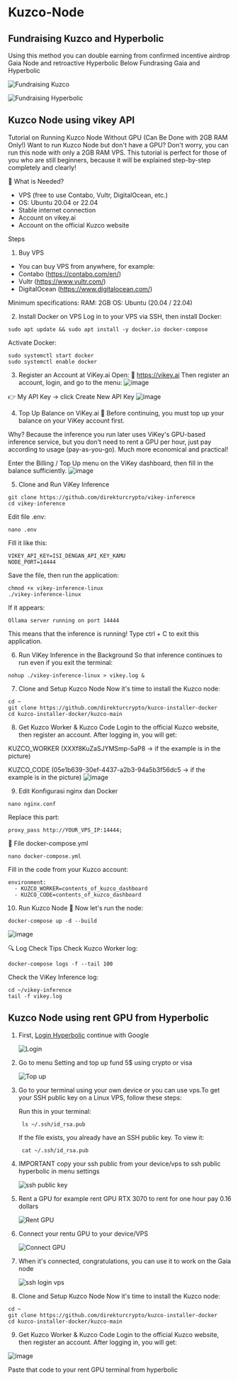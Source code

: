 # Kuzco-Node
## Fundraising Kuzco and Hyperbolic
Using this method you can double earning from confirmed incentive airdrop Gaia Node and retroactive Hyperbolic
Below Fundrasing Gaia and Hyperbolic

![Fundraising Kuzco](https://raw.githubusercontent.com/nicomunasatya/Kuzco-Node/main/image/fundraising%20kuzco.png)

![Fundraising Hyperbolic](https://raw.githubusercontent.com/nicomunasatya/Gaia-Node/main/hyperbolic%20fundraising.png)

## Kuzco Node using vikey API

Tutorial on Running Kuzco Node Without GPU (Can Be Done with 2GB RAM Only!)
Want to run Kuzco Node but don't have a GPU? Don't worry, you can run this node with only a 2GB RAM VPS. This tutorial is perfect for those of you who are still beginners, because it will be explained step-by-step completely and clearly!

🧾 What is Needed?
- VPS (free to use Contabo, Vultr, DigitalOcean, etc.)
- OS: Ubuntu 20.04 or 22.04
- Stable internet connection
- Account on vikey.ai
- Account on the official Kuzco website

Steps
1. Buy VPS
- You can buy VPS from anywhere, for example:
- Contabo (https://contabo.com/en/)
- Vultr (https://www.vultr.com/)
- DigitalOcean (https://www.digitalocean.com/)

Minimum specifications:
RAM: 2GB
OS: Ubuntu (20.04 / 22.04)

2. Install Docker on VPS
Log in to your VPS via SSH, then install Docker:
```
sudo apt update && sudo apt install -y docker.io docker-compose
```

Activate Docker:
```
sudo systemctl start docker 
sudo systemctl enable docker
```
3. Register an Account at ViKey.ai
Open: 🔗 https://vikey.ai
Then register an account, login, and go to the menu:
![image](https://raw.githubusercontent.com/nicomunasatya/Kuzco-Node/main/image/1.webp)

👉 My API Key → click Create New API Key
![image](https://raw.githubusercontent.com/nicomunasatya/Kuzco-Node/main/image/2.webp)

4. Top Up Balance on ViKey.ai 💸
Before continuing, you must top up your balance on your ViKey account first.

Why? Because the inference you run later uses ViKey's GPU-based inference service, but you don't need to rent a GPU per hour, just pay according to usage (pay-as-you-go). Much more economical and practical!

Enter the Billing / Top Up menu on the ViKey dashboard, then fill in the balance sufficiently.
![image](https://raw.githubusercontent.com/nicomunasatya/Kuzco-Node/main/image/3.webp)

5. Clone and Run ViKey Inference
```
git clone https://github.com/direkturcrypto/vikey-inference
cd vikey-inference
```
Edit file .env:
```
nano .env
```
Fill it like this:
```
VIKEY_API_KEY=ISI_DENGAN_API_KEY_KAMU
NODE_PORT=14444
```
Save the file, then run the application:
```
chmod +x vikey-inference-linux
./vikey-inference-linux
```
If it appears:
```
Ollama server running on port 14444
```
This means that the inference is running! Type ctrl + C to exit this application.

6. Run ViKey Inference in the Background
So that inference continues to run even if you exit the terminal:
```
nohup ./vikey-inference-linux > vikey.log &
```
7. Clone and Setup Kuzco Node
Now it's time to install the Kuzco node:
```
cd ~
git clone https://github.com/direkturcrypto/kuzco-installer-docker
cd kuzco-installer-docker/kuzco-main
```
8. Get Kuzco Worker & Kuzco Code
Login to the official Kuzco website, then register an account.
After logging in, you will get:

KUZCO_WORKER (XXXf8KuZaSJYMSmp-5aP8 -> if the example is in the picture)

KUZCO_CODE (05e1b639-30ef-4437-a2b3-94a5b3f56dc5 -> if the example is in the picture)
![image](https://raw.githubusercontent.com/nicomunasatya/Kuzco-Node/main/image/4.webp)

9. Edit Konfigurasi nginx dan Docker
```
nano nginx.conf
```
Replace this part:
```
proxy_pass http://YOUR_VPS_IP:14444;
```
🔧 File docker-compose.yml
```
nano docker-compose.yml
```
Fill in the code from your Kuzco account:
```
environment:
  - KUZCO_WORKER=contents_of_kuzco_dashboard
  - KUZCO_CODE=contents_of_kuzco_dashboard
```

10. Run Kuzco Node 🚀
Now let's run the node:
```
docker-compose up -d --build
```
![image](https://raw.githubusercontent.com/nicomunasatya/Kuzco-Node/main/image/5.webp)

🔍 Log Check Tips
Check Kuzco Worker log:
```
docker-compose logs -f --tail 100
```
Check the ViKey Inference log:
```
cd ~/vikey-inference
tail -f vikey.log
```

## Kuzco Node using rent GPU from Hyperbolic
1. First, [Login Hyperbolic](https://app.hyperbolic.xyz/) continue with Google

   ![Login](https://raw.githubusercontent.com/nicomunasatya/Gaia-Node/main/login.png)
2. Go to menu Setting and top up fund 5$ using crypto or visa

   ![Top up](https://raw.githubusercontent.com/nicomunasatya/Gaia-Node/main/top%20up.png)
3. Go to your terminal using your own device or you can use vps.To get your SSH public key on a Linux VPS, follow these steps:

   Run this in your terminal:
   ```
    ls ~/.ssh/id_rsa.pub
   ```
   If the file exists, you already have an SSH public key. To view it:
   ```
    cat ~/.ssh/id_rsa.pub
   ```

4. IMPORTANT copy your ssh public from your device/vps to ssh public hyperbolic in menu settings

   ![ssh public key](https://raw.githubusercontent.com/nicomunasatya/Gaia-Node/main/ssh%20public%20key.png)
5. Rent a GPU for example rent GPU RTX 3070 to rent for one hour pay 0.16 dollars

   ![Rent GPU](https://raw.githubusercontent.com/nicomunasatya/Gaia-Node/main/rent%20gpu.png)
6. Connect your rentu GPU to your device/VPS

   ![Connect GPU](https://raw.githubusercontent.com/nicomunasatya/Gaia-Node/main/connect.png)
7. When it's connected, congratulations, you can use it to work on the Gaia node

   ![ssh login vps](https://raw.githubusercontent.com/nicomunasatya/Gaia-Node/main/ssh%20login%20vps.PNG)
   
8. Clone and Setup Kuzco Node
Now it's time to install the Kuzco node:
```
cd ~
git clone https://github.com/direkturcrypto/kuzco-installer-docker
cd kuzco-installer-docker/kuzco-main
```
9. Get Kuzco Worker & Kuzco Code
Login to the official Kuzco website, then register an account.
After logging in, you will get:

![image](https://raw.githubusercontent.com/nicomunasatya/Kuzco-Node/main/image/4.webp)

  Paste that code to your rent GPU terminal from hyperbolic 

